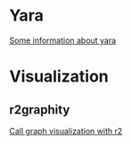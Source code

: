<!-- TITLE: Misc helpers -->

# Yara
[Some information about yara](https://github.com/radare/radare2/blob/master/doc/yara.md)

# Visualization
## r2graphity
[Call graph visualization with r2](https://github.com/pinkflawd/r2graphity)